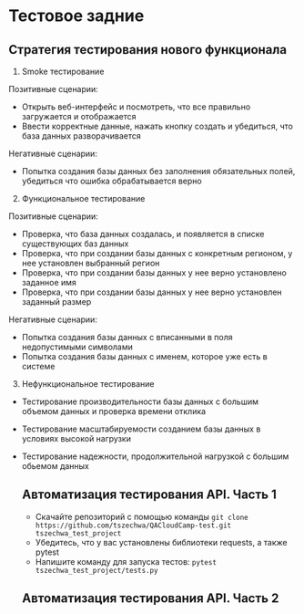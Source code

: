 # Тестовое задние
## Стратегия тестирования нового функционала

1. Smoke тестирование

Позитивные сценарии:
   - Открыть веб-интерфейс и посмотреть, что все правильно загружается и отображается
   - Ввести корректные данные, нажать кнопку создать и убедиться, что база данных разворачивается

Негативные сценарии:
- Попытка создания базы данных без заполнения обязательных полей, убедиться что ошибка обрабатывается верно

2. Функциональное тестирование
  
  Позитивные сценарии:
   - Проверка, что база данных создалась, и появляется в списке существующих баз данных
   - Проверка, что при создании базы данных с конкретным регионом, у нее установлен выбранный регион
   - Проверка, что при создании базы данных у нее верно установлено заданное имя
   - Проверка, что при создании базы данных у нее верно установлен заданный размер
  
  Негативные сценарии:
- Попытка создания базы данных с вписанными в поля недопустимыми символами
- Попытка создания базы данных с именем, которое уже есть в системе

3. Нефункциональное тестирование
- Тестирование производительности базы данных с большим объемом данных и проверка времени отклика
- Тестирование масштабируемости созданием базы данных в условиях высокой нагрузки
- Тестирование надежности, продолжительной нагрузкой с большим обьемом данных

  ## Автоматизация тестирования API. Часть 1

  - Скачайте репозиторий с помощью команды `git clone https://github.com/tszechwa/QACloudCamp-test.git tszechwa_test_project`
  - Убедитесь, что у вас установлены библиотеки requests, а также pytest
  - Напишите команду для запуска тестов: `pytest tszechwa_test_project/tests.py`
 
  ## Автоматизация тестирования API. Часть 2
